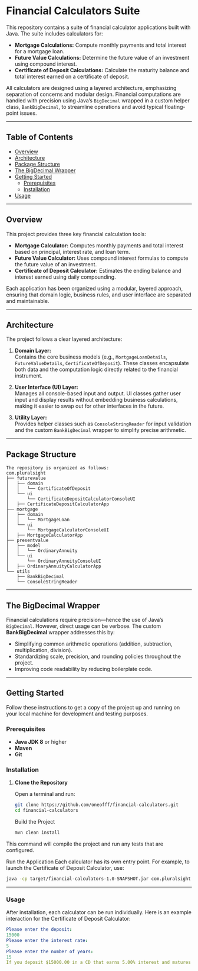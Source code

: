 # Financial Calculators Suite

This repository contains a suite of financial calculator applications built with Java. The suite includes calculators for:

- **Mortgage Calculations:** Compute monthly payments and total interest for a mortgage loan.
- **Future Value Calculations:** Determine the future value of an investment using compound interest.
- **Certificate of Deposit Calculations:** Calculate the maturity balance and total interest earned on a certificate of deposit.

All calculators are designed using a layered architecture, emphasizing separation of concerns and modular design. Financial computations are handled with precision using Java’s `BigDecimal` wrapped in a custom helper class, `BankBigDecimal`, to streamline operations and avoid typical floating-point issues.

---

## Table of Contents

- [Overview](#overview)
- [Architecture](#architecture)
- [Package Structure](#package-structure)
- [The BigDecimal Wrapper](#the-bigdecimal-wrapper)
- [Getting Started](#getting-started)
  - [Prerequisites](#prerequisites)
  - [Installation](#installation)
- [Usage](#usage)


---

## Overview

This project provides three key financial calculation tools:
- **Mortgage Calculator:** Computes monthly payments and total interest based on principal, interest rate, and loan term.
- **Future Value Calculator:** Uses compound interest formulas to compute the future value of an investment.
- **Certificate of Deposit Calculator:** Estimates the ending balance and interest earned using daily compounding.

Each application has been organized using a modular, layered approach, ensuring that domain logic, business rules, and user interface are separated and maintainable.

---

## Architecture

The project follows a clear layered architecture:

1. **Domain Layer:**  
   Contains the core business models (e.g., `MortgageLoanDetails`, `FutureValueDetails`, `CertificateOfDeposit`). These classes encapsulate both data and the computation logic directly related to the financial instrument.

2. **User Interface (UI) Layer:**  
   Manages all console-based input and output. UI classes gather user input and display results without embedding business calculations, making it easier to swap out for other interfaces in the future.

3. **Utility Layer:**  
   Provides helper classes such as `ConsoleStringReader` for input validation and the custom `BankBigDecimal` wrapper to simplify precise arithmetic.

---

## Package Structure
```plaintext
The repository is organized as follows:
com.pluralsight
├── futurevalue
│   ├── domain
│   │   └── CertificateOfDeposit
│   └── ui
│       └── CertificateDepositCalculatorConsoleUI
│   ├── CertificateDepositCalculatorApp
├── mortgage
│   ├── domain
│   │   └── MortgageLoan
│   └── ui
│       └── MortgageCalculatorConsoleUI
│   ├── MortgageCalculatorApp
├── presentvalue
│   ├── model
│   │   └── OrdinaryAnnuity
│   └── ui
│       └── OrdinaryAnnuityConsoleUI
│   ├── OrdinaryAnnuityCalculatorApp
└── utils
    ├── BankBigDecimal
    └── ConsoleStringReader

```

---

## The BigDecimal Wrapper

Financial calculations require precision—hence the use of Java’s `BigDecimal`. However, direct usage can be verbose. The custom **BankBigDecimal** wrapper addresses this by:
- Simplifying common arithmetic operations (addition, subtraction, multiplication, division).
- Standardizing scale, precision, and rounding policies throughout the project.
- Improving code readability by reducing boilerplate code.
  
---

## Getting Started

Follow these instructions to get a copy of the project up and running on your local machine for development and testing purposes.

### Prerequisites

- **Java JDK 8** or higher
- **Maven**
- **Git**

### Installation

1. **Clone the Repository**

   Open a terminal and run:

   ```bash
   git clone https://github.com/oneofff/financial-calculators.git
   cd financial-calculators
   ```
   Build the Project
   ```bash
   mvn clean install
   ```
This command will compile the project and run any tests that are configured.

Run the Application
Each calculator has its own entry point. For example, to launch the Certificate of Deposit Calculator, use:
  ```bash
java -cp target/financial-calculators-1.0-SNAPSHOT.jar com.pluralsight.futurevalue.CertificateDepositCalculatorApp
 ```

---

### Usage
After installation, each calculator can be run individually. Here is an example interaction for the Certificate of Deposit Calculator:
```yaml
Please enter the deposit:
15000
Please enter the interest rate:
5
Please enter the number of years:
15
If you deposit $15000.00 in a CD that earns 5.00% interest and matures in 15 years, your CD's ending balance will be $31753.32 and you would have earned $16753.32 in interest
```
